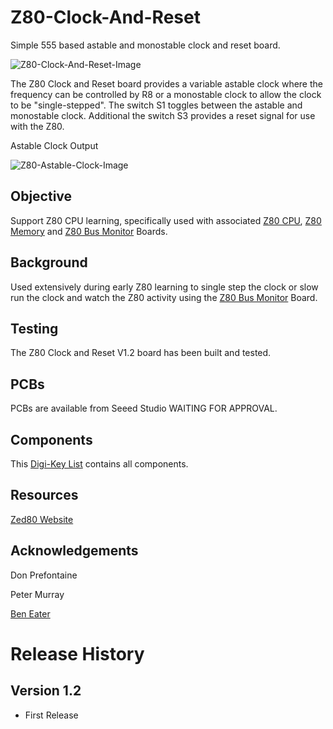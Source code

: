 # Z80-Clock-And-Reset
Simple 555 based astable and monostable clock and reset board.

![Z80-Clock-And-Reset-Image](https://github.com/rabs664/Z80-Clock-And-Reset/assets/105534000/29275150-0e0f-4498-9a1d-9f33c6b0b92a)

The Z80 Clock and Reset board provides a variable astable clock where the frequency can be controlled by R8 or a monostable clock to allow the clock to be "single-stepped". The switch S1 toggles between the astable and monostable clock. Additional the switch S3 provides a reset signal for use with the Z80. 

Astable Clock Output

![Z80-Astable-Clock-Image](https://github.com/rabs664/Z80-Clock-And-Reset/assets/105534000/8fe6f946-6bfd-4748-a389-0d7d6ed96b9a)

## Objective
Support Z80 CPU learning, specifically used with associated [Z80 CPU](https://github.com/rabs664/Z80-CPU), [Z80 Memory](https://github.com/rabs664/Z80-Memory) and [Z80 Bus Monitor](https://github.com/rabs664/Z80-Bus-Monitor) Boards.

## Background
Used extensively during early Z80 learning to single step the clock or slow run the clock and watch the Z80 activity using the [Z80 Bus Monitor](https://github.com/rabs664/Z80-Bus-Monitor) Board.

## Testing
The Z80 Clock and Reset V1.2 board has been built and tested. 

## PCBs
PCBs are available from Seeed Studio WAITING FOR APPROVAL.

## Components
This [Digi-Key List](https://www.digikey.co.uk/en/mylists/list/MAI0B51H04) contains all components.

## Resources
[Zed80 Website](http://zed80.com/Z80-RETRO/index_Home.html)

## Acknowledgements
Don Prefontaine 

Peter Murray

[Ben Eater](https://eater.net)

# Release History
## Version 1.2
* First Release
